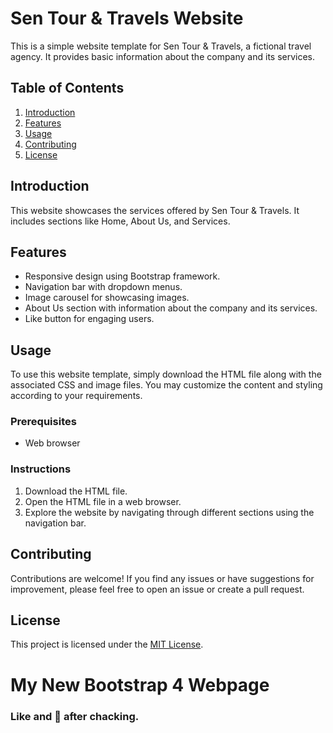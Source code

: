 # Sen Tour & Travels Website

This is a simple website template for Sen Tour & Travels, a fictional travel agency. It provides basic information about the company and its services.

## Table of Contents
1. [Introduction](#introduction)
2. [Features](#features)
3. [Usage](#usage)
4. [Contributing](#contributing)
5. [License](#license)

## Introduction
This website showcases the services offered by Sen Tour & Travels. It includes sections like Home, About Us, and Services.

## Features
- Responsive design using Bootstrap framework.
- Navigation bar with dropdown menus.
- Image carousel for showcasing images.
- About Us section with information about the company and its services.
- Like button for engaging users.

## Usage
To use this website template, simply download the HTML file along with the associated CSS and image files. You may customize the content and styling according to your requirements.

### Prerequisites
- Web browser

### Instructions
1. Download the HTML file.
2. Open the HTML file in a web browser.
3. Explore the website by navigating through different sections using the navigation bar.

## Contributing
Contributions are welcome! If you find any issues or have suggestions for improvement, please feel free to open an issue or create a pull request.

## License
This project is licensed under the [MIT License](LICENSE).

# My New Bootstrap 4 Webpage
### Like and 🧡 after chacking.
